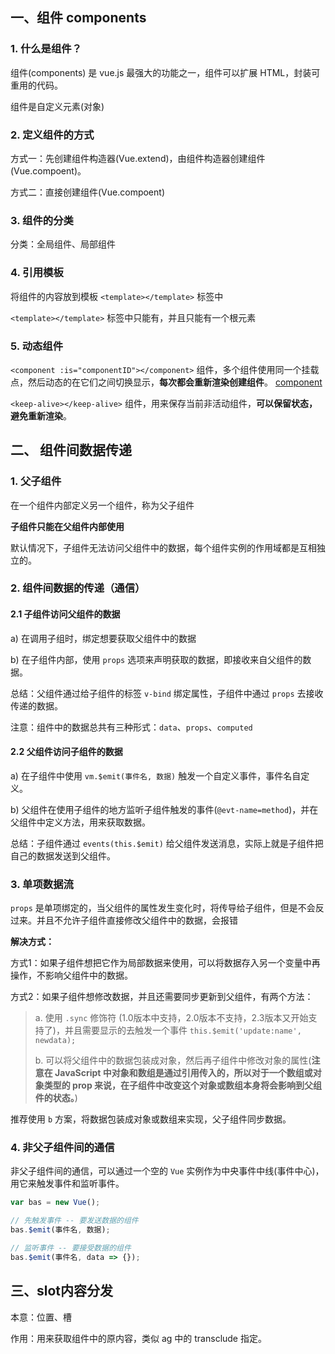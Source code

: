 ## 一、组件 components

### 1. 什么是组件？

组件(components) 是 vue.js 最强大的功能之一，组件可以扩展 HTML，封装可重用的代码。

组件是自定义元素(对象)

### 2. 定义组件的方式

方式一：先创建组件构造器(Vue.extend)，由组件构造器创建组件(Vue.compoent)。

方式二：直接创建组件(Vue.compoent)

### 3. 组件的分类

分类：全局组件、局部组件

### 4. 引用模板

将组件的内容放到模板 `<template></template>` 标签中

`<template></template>` 标签中只能有，并且只能有一个根元素

### 5. 动态组件

`<component :is="componentID"></component>` 组件，多个组件使用同一个挂载点，然后动态的在它们之间切换显示，__每次都会重新渲染创建组件__。 [component](https://cn.vuejs.org/v2/api/#component)

`<keep-alive></keep-alive>` 组件，用来保存当前非活动组件，__可以保留状态，避免重新渲染__。

## 二、 组件间数据传递

### 1. 父子组件

在一个组件内部定义另一个组件，称为父子组件

__子组件只能在父组件内部使用__

默认情况下，子组件无法访问父组件中的数据，每个组件实例的作用域都是互相独立的。

### 2. 组件间数据的传递（通信）

#### 2.1 子组件访问父组件的数据

a) 在调用子组时，绑定想要获取父组件中的数据

b) 在子组件内部，使用 `props` 选项来声明获取的数据，即接收来自父组件的数据。

总结：父组件通过给子组件的标签 `v-bind` 绑定属性，子组件中通过 `props` 去接收传递的数据。

注意：组件中的数据总共有三种形式：`data`、`props`、`computed`

#### 2.2 父组件访问子组件的数据

a) 在子组件中使用 `vm.$emit(事件名, 数据)` 触发一个自定义事件，事件名自定义。

b) 父组件在使用子组件的地方监听子组件触发的事件(`@evt-name=method`)，并在父组件中定义方法，用来获取数据。

总结：子组件通过 `events(this.$emit)` 给父组件发送消息，实际上就是子组件把自己的数据发送到父组件。

### 3. 单项数据流

`props` 是单项绑定的，当父组件的属性发生变化时，将传导给子组件，但是不会反过来。并且不允许子组件直接修改父组件中的数据，会报错

**解决方式：**

方式1：如果子组件想把它作为局部数据来使用，可以将数据存入另一个变量中再操作，不影响父组件中的数据。

方式2：如果子组件想修改数据，并且还需要同步更新到父组件，有两个方法：

> a. 使用 `.sync` 修饰符 (1.0版本中支持，2.0版本不支持，2.3版本又开始支持了)，并且需要显示的去触发一个事件 `this.$emit('update:name', newdata);`
>
> b. 可以将父组件中的数据包装成对象，然后再子组件中修改对象的属性(**注意在 JavaScript 中对象和数组是通过引用传入的，所以对于一个数组或对象类型的 prop 来说，在子组件中改变这个对象或数组本身将会影响到父组件的状态。**)

推荐使用 `b` 方案，将数据包装成对象或数组来实现，父子组件同步数据。

### 4. 非父子组件间的通信

非父子组件间的通信，可以通过一个空的 `Vue` 实例作为中央事件中线(事件中心)，用它来触发事件和监听事件。

```js
var bas = new Vue();

// 先触发事件 -- 要发送数据的组件
bas.$emit(事件名, 数据);

// 监听事件 -- 要接受数据的组件
bas.$emit(事件名, data => {});
```

## 三、slot内容分发

本意：位置、槽

作用：用来获取组件中的原内容，类似 ag 中的 transclude 指定。